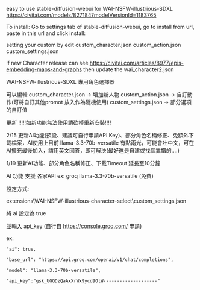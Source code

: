 easy to use stable-diffusion-webui for WAI-NSFW-illustrious-SDXL https://civitai.com/models/827184?modelVersionId=1183765

To install: Go to settings tab of stable-diffusion-webui, go to install from url, paste in this url and click install:

setting your custom by edit 
custom_character.json
custom_action.json
custom_settings.json

if new Character release can see https://civitai.com/articles/8977/epis-embedding-maps-and-graphs
then update the wai_character2.json

WAI-NSFW-illustrious-SDXL 專用角色選擇器

可以編輯
custom_character.json -> 增加新人物
custom_action.json -> 自訂動作(可將自訂其他promot 放入作為隨機使用)
custom_settings.json -> 部分選項的自訂值

更新 !!!!!如新功能無法使用請砍掉重新安裝!!!!

2/15 更新AI功能(預設、建議可自行申請API Key)、部分角色名稱修正、免額外下載檔案，AI使用上目前 llama-3.3-70b-versatile 有點兩光，可能會吐中文，可在AI擴充最後加入，請用英文回答，即可解決(最好還是自建或找個靠譜的....)

1/19 更新AI功能、部分角色名稱修正、下載Timeout 延長至10分鐘

AI 功能 支援 各家API ex: groq llama-3.3-70b-versatile (免費) 

設定方式:

extensions\WAI-NSFW-illustrious-character-select\custom_settings.json

將 ai 設定為 true

並輸入 api_key (自行自 https://console.groq.com/ 申請)

ex:

    "ai": true,
    
    "base_url": "https://api.groq.com/openai/v1/chat/completions",
    
    "model": "llama-3.3-70b-versatile",
    
    "api_key":"gsk_UGQDzQaAxXrWx9ycd9OlW--------------------"
    


